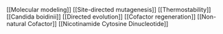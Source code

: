 [[Molecular modeling]]
[[Site-directed mutagenesis]]
[[Thermostability]]
[[Candida boidinii]]
[[Directed evolution]]
[[Cofactor regeneration]]
[[Non-natural Cofactor]]
[[Nicotinamide Cytosine Dinucleotide]]
